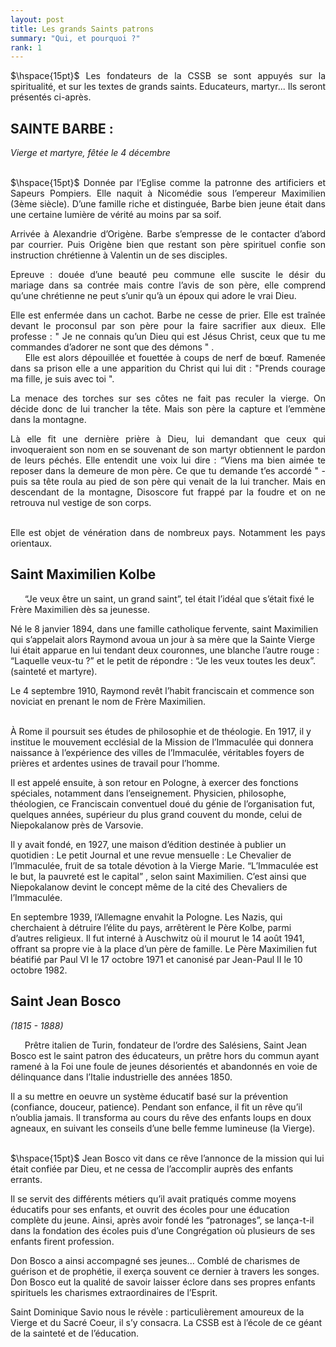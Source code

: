 ```yaml
---
layout: post
title: Les grands Saints patrons
summary: "Qui, et pourquoi ?"
rank: 1
---
```

<div align="justify">
$\hspace{15pt}$
Les fondateurs de la CSSB se sont appuyés sur la spiritualité, et sur les textes de grands saints. Educateurs, martyr... Ils seront présentés ci-après.

<BR>
</DIV>

## SAINTE BARBE : <BR>
<I>Vierge et martyre, fêtée le 4 décembre</I>
<BR>
<br>

<div align="justify">
$\hspace{15pt}$
Donnée par l’Eglise comme la patronne des artificiers et Sapeurs Pompiers. Elle naquit à Nicomédie sous l’empereur Maximilien (3ème siècle). D’une famille riche et distinguée, Barbe bien jeune était dans une certaine lumière de vérité au moins par sa soif.


Arrivée à Alexandrie d’Origène. Barbe s’empresse de le contacter d’abord par courrier. Puis Origène bien que restant son père spirituel confie son instruction chrétienne à Valentin un de ses disciples. 


Epreuve : douée d’une beauté peu commune elle suscite le désir du mariage dans sa contrée mais contre l’avis de son père, elle comprend qu’une chrétienne ne peut s’unir qu’à un époux qui adore le vrai Dieu.


Elle est enfermée dans un cachot. Barbe ne
cesse de prier. Elle est traînée devant le proconsul par son père pour la faire sacrifier aux dieux. Elle professe : " Je ne connais qu’un Dieu qui est Jésus Christ, ceux que tu me commandes d’adorer ne sont que des démons " . 
<br>
$\hspace{15pt}$
Elle est alors dépouillée et fouettée à coups de nerf de bœuf. Ramenée dans sa prison elle a une apparition du Christ qui lui dit : "Prends courage ma fille, je suis avec toi ".


La menace des torches sur ses côtes ne fait
pas reculer la vierge. On décide donc de lui
trancher la tête. Mais son père la capture et
l’emmène dans la montagne.


Là elle fit une dernière prière à Dieu, lui demandant que ceux qui invoqueraient son nom en se souvenant de son martyr obtiennent le pardon de leurs péchés. Elle entendit une voix lui dire : “Viens ma bien aimée te reposer dans la demeure de mon père. Ce que tu demande t’es accordé " - puis sa tête roula au pied de son père qui venait de la lui trancher. Mais en descendant de la montagne, Disoscore fut frappé par la foudre et on ne retrouva nul vestige de son corps.

<br>
Elle est objet de vénération dans de nombreux pays. Notamment les pays orientaux.


</div>

## Saint Maximilien Kolbe


$\hspace{15pt}$
“Je veux être un saint, un grand saint”, tel était l’idéal que s’était fixé le Frère Maximilien dès sa jeunesse. 


Né le 8 janvier 1894, dans une famille catholique fervente, saint Maximilien qui s’appelait alors Raymond avoua un jour à sa mère que la Sainte Vierge lui était apparue en lui tendant deux couronnes, une blanche l’autre rouge : “Laquelle veux-tu ?” et le petit de répondre : “Je les veux toutes les deux”. (sainteté et martyre).


Le 4 septembre 1910, Raymond revêt l’habit
franciscain et commence son noviciat en
prenant le nom de Frère Maximilien.

<br>
À Rome il poursuit ses études de philosophie
et de théologie. En 1917, il y institue le mouvement ecclésial de la Mission de l’Immaculée qui donnera naissance à l’expérience des villes de l’Immaculée, véritables foyers de prières et ardentes usines de travail pour l’homme. 


Il est appelé ensuite, à son retour en Pologne, à exercer des fonctions spéciales, notamment dans l’enseignement. Physicien, philosophe, théologien, ce Franciscain conventuel doué du génie de l’organisation fut, quelques années, supérieur du plus grand couvent du monde, celui de Niepokalanow près de Varsovie. 


Il y avait fondé, en 1927, une maison d’édition destinée à publier un quotidien : Le petit Journal et une revue mensuelle : Le Chevalier de l’Immaculée, fruit de sa totale dévotion à la Vierge Marie. “L’Immaculée est le but, la pauvreté est le capital” , selon saint Maximilien. C’est ainsi que Niepokalanow devint le concept même de la cité des Chevaliers de l’Immaculée. 


En septembre 1939, l’Allemagne envahit la Pologne. Les Nazis, qui cherchaient à détruire l’élite du pays, arrêtèrent le Père Kolbe, parmi d’autres religieux. Il fut interné à Auschwitz où il mourut le 14 août 1941, offrant sa propre vie à la place d’un père de famille. Le Père Maximilien fut béatifié par Paul VI le 17 octobre 1971 et canonisé par Jean-Paul II le 10 octobre 1982.

</div>


## Saint Jean Bosco <br>
<i>(1815 - 1888) </i>


$\hspace{15pt}$
Prêtre italien de Turin, fondateur de l’ordre des Salésiens, Saint Jean Bosco est le saint patron des éducateurs, un prêtre hors du commun ayant ramené à la Foi une foule de jeunes désorientés et abandonnés en voie de délinquance dans l’Italie industrielle des années 1850.


Il a su mettre en oeuvre un système éducatif basé sur la prévention (confiance, douceur, patience). Pendant son enfance, il fit un rêve qu’il n’oublia jamais. Il transforma au cours du rêve des enfants loups en doux agneaux, en suivant les conseils d’une belle femme lumineuse (la Vierge). 

<br>
$\hspace{15pt}$
Jean Bosco vit dans ce rêve l’annonce de la mission qui lui était confiée par Dieu, et ne cessa de l’accomplir auprès des enfants errants.


Il se servit des différents métiers qu’il avait pratiqués comme moyens éducatifs pour
ses enfants, et ouvrit des écoles pour une
éducation complète du jeune. Ainsi, après avoir fondé les “patronages”, se lança-t-il dans la fondation des écoles puis d’une Congrégation où plusieurs de ses enfants firent profession. 


Don Bosco a ainsi accompagné ses jeunes... Comblé de charismes de guérison et de prophétie, il exerça souvent ce dernier à travers les songes. Don Bosco eut la qualité de savoir laisser éclore dans ses propres enfants spirituels les charismes extraordinaires de l’Esprit. 


Saint Dominique Savio nous le révèle :
particulièrement amoureux de la Vierge et
du Sacré Coeur, il s’y consacra. La CSSB est à l’école de ce géant de la sainteté et de l’éducation.